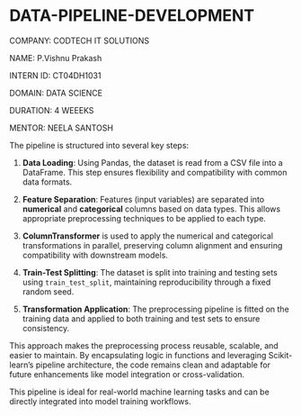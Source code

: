 # DATA-PIPELINE-DEVELOPMENT
COMPANY: CODTECH IT SOLUTIONS

NAME: P.Vishnu Prakash

INTERN ID: CT04DH1031

DOMAIN: DATA SCIENCE

DURATION: 4 WEEEKS

MENTOR: NEELA SANTOSH


The pipeline is structured into several key steps:

1. **Data Loading**: Using Pandas, the dataset is read from a CSV file into a DataFrame. This step ensures flexibility and compatibility with common data formats.

2. **Feature Separation**: Features (input variables) are separated into **numerical** and **categorical** columns based on data types. This allows appropriate preprocessing techniques to be applied to each type.

3. **ColumnTransformer** is used to apply the numerical and categorical transformations in parallel, preserving column alignment and ensuring compatibility with downstream models.

4. **Train-Test Splitting**: The dataset is split into training and testing sets using `train_test_split`, maintaining reproducibility through a fixed random seed.

5. **Transformation Application**: The preprocessing pipeline is fitted on the training data and applied to both training and test sets to ensure consistency.

This approach makes the preprocessing process reusable, scalable, and easier to maintain. By encapsulating logic in functions and leveraging Scikit-learn’s pipeline architecture, the code remains clean and adaptable for future enhancements like model integration or cross-validation.

This pipeline is ideal for real-world machine learning tasks and can be directly integrated into model training workflows.

